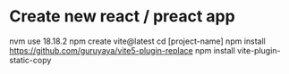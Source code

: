 # Create new react / preact app
nvm use 18.18.2
npm create vite@latest
cd [project-name]
npm install https://github.com/guruyaya/vite5-plugin-replace
npm install vite-plugin-static-copy
